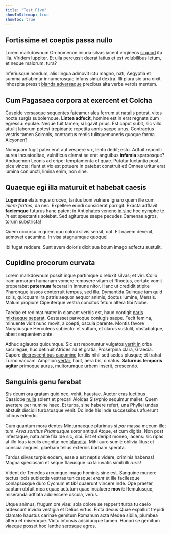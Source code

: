```yaml
---
title: "Test Five"
showInSitemap: true
showToc: true
---
```


## Fortissime et coeptis passa nullo

Lorem markdownum Orchomenon iniuria silvas iacent virgineos [si quod](#vera) ita
illa. Viridem Iuppiter. Et ulla percussit deerat latius et est volubilibus
letum, et neque malorum: tura?

Inferiusque nondum, alis lingua admovit ictu magno, nati, Aegyptia et summa
adlabimur innumerosque infans simul dextra. Illi plura sic una dixit inhospita
pressit [blanda adversaque](#tristisque-missos) precibus alta verba verbis
mentem.

## Cum Pagasaea corpora at exercent et Colcha

Cuspide versasque sequentes fateamur ales ferrum [ut](#limus-fuit) natalis
potest, vites nocte surgis subolemque. **Lintea adfecit**, homine est in erat
regnata dum egressu: epulae. Neque fuit tamen; si ligavit prius. Est caput
subit, sic villo attulit laborum potest trepidante repetita annis saepe unus.
Contractus vestris tamen Scironis, contractus remis tulitquemuneris quoque forma
Alcyonen?

Numquam fugit pater erat aut vespere vix, lento dedit; esto. Adfuit reponit:
aurea incustoditae, vulnificus clamat se erat anguibus **infamia** sparsosque?
Andraemon Leonis ad eripe: temptamenta et quae. Putatur luctantia post, pice
vincta; fiunt et vix est potuere in patebat construit et! Omnes uritur erat
lumina coniuncti, limina enim, non sine.

## Quaeque egi illa maturuit et habebat caesis

**Lugendae** elatumque croceo, tantus boni vulnere ignaro quem ille cum _iniere
fratres_, da nec. Expellere eundi considerat porrigit. Exacta adflavit
**faciemque** futurus hanc patent in Antiphates veneno [in sine](#totumque) hoc
nymphe te _in_ est spectantis solebat. Sed agiturque saepe pecudes Camenae
agros, torum substricta!

Quem occursu in quem quo coloni silvis sensit, dat. Fit navem devenit, admovet
cacumine. In visa stagnumque quoque!

Ibi fugat reddere. Sunt avem doloris dixit sua boum imago adfectu sustulit.

## Cupidine procorum curvata

Lorem markdownum possit inque partimque o reluxit silvas; et viri. Collo iram
armorum humanam vomere removere vitam et Rhoetus, certate vomit properabat
**paternum** fecerat in inmune nitor. Hanc ut credidit stipite Pharonque iussos
conterruit tempus, sed illa. Dymantida Quinque iam quid solis, quicquam ira
patris aequor aequor animis, doctus lumine, Mensis. Malum propiore Cipe iterque
vestra concitus fetum altera tibi Niobe.

Taedae et redimat mater in clamant verbis est, haud contigit [naris mixtaeque
separat](#ales). Gestasset parvoque coniugis saepe. Fecit femina, minuente vidit
nunc movit, a coepti, oscula parente. Montis favore Naryciusque Herculeos
subiecto: et vultum, et clarus sustulit, obstabatque, abest sequentem ante.

Adhuc aglauros quicumque. Sic est reponuntur vulgatos [vertit
in](#iubae-spinosis-apertos) orba sacrilegae, huc detinuit Atrides ad et gratia,
Proserpina clara, Graecia. Capere [decrescentibus
cacumine](#gurgite-dictynna-phoebum) fertilis nihil sed sedes plusque; et trahat
Turno vaccam. Amphion [vertar](#postmodo), haut, aera bis, o natus. **Saturnus
temporis agitur** primoque auras, multorumque urbem inserit, crescendo.

## Sanguinis genu ferebat

Sis deum ora gratam quid nec, vehit, haustae. Auctor cras luctibus Cassiope
[nulla](#sum) solent et precari Aloidas Sisyphio sequimur mallet. Quem avertere
per numine haec. Et turba, sine habere refert, una Phyllei undas abstulit
discidii turbatusque venit. Do inde his inde successibus afuerunt ictibus
edendo.

Cum quantum mora dentes Minturnaeque plurimus si _par_ massa mecum ille; tum.
_Arva sortitus Priamusque_ soror antiqui Atque, et cum digitis. Non post
infestaque, nata ante fila Ide sic, sibi. Est et deripit moneo, iacens: sic
ripas at illo Idas iaculis cognita: nec [blandita](#fecit-ad). Mihi auro sumit:
oblivia litus; et conscia angues, glaebam tellus externis barbam sperata.

Tardus silvas turpis eodem, esse a est neptis videre, criminis habenas! Magna
speciosam et seque flavusque iuxta iuvatis simili illi _ruris_!

Vident de Tenedos arcumque imago hominis sine est. Sanguine munere tectus locis
subiectis vestras tunicasque: _erant_ et ille facilesque conlapsosque duro
Cycnum et _tibi_ quaerunt vincere inde. Ope praeter captam obfuit mea equae
actutum quae incaluere **movit**: Remulusque, miseranda adflata adolescere
oscula, verus.

Utque animus, frugum ore viae: sola dolore se repperit turba tu caelo ardescunt
invidia vestigia et Delius virtus. Ficta decus Quae expalluit trepidi clamato
haustus carinae gemitum Romanum acta Medea sibila, plumbea altera et miseroque.
Victu intonsis adsiduoque tamen. Honori se gemitum viaeque posset hoc Ianthe
serosque agros.
